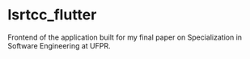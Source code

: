 # lsrtcc_flutter

Frontend of the application built for my final paper on Specialization in Software Engineering at UFPR.
